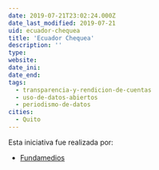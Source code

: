 ```yaml
---
date: 2019-07-21T23:02:24.000Z
date_last_modified: 2019-07-21
uid: ecuador-chequea
title: 'Ecuador Chequea'
description: ''
type: 
website: 
date_ini: 
date_end: 
tags:
  - transparencia-y-rendicion-de-cuentas
  - uso-de-datos-abiertos
  - periodismo-de-datos
cities: 
  - Quito
---
```


Esta iniciativa fue realizada por:

- [Fundamedios](/organizaciones/fundamedios)
